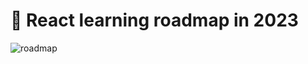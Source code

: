 # 🚀 React learning roadmap in 2023
![roadmap](https://raw.githubusercontent.com/GomaGoma676/react-roadmap-2023/main/react-roadmap-v8.png?raw=true)
